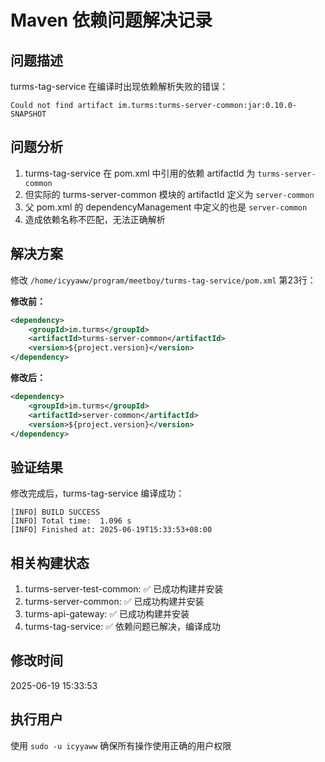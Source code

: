 # Maven 依赖问题解决记录

## 问题描述
turms-tag-service 在编译时出现依赖解析失败的错误：
```
Could not find artifact im.turms:turms-server-common:jar:0.10.0-SNAPSHOT
```

## 问题分析
1. turms-tag-service 在 pom.xml 中引用的依赖 artifactId 为 `turms-server-common`
2. 但实际的 turms-server-common 模块的 artifactId 定义为 `server-common`
3. 父 pom.xml 的 dependencyManagement 中定义的也是 `server-common`
4. 造成依赖名称不匹配，无法正确解析

## 解决方案
修改 `/home/icyyaww/program/meetboy/turms-tag-service/pom.xml` 第23行：

**修改前：**
```xml
<dependency>
    <groupId>im.turms</groupId>
    <artifactId>turms-server-common</artifactId>
    <version>${project.version}</version>
</dependency>
```

**修改后：**
```xml
<dependency>
    <groupId>im.turms</groupId>
    <artifactId>server-common</artifactId>
    <version>${project.version}</version>
</dependency>
```

## 验证结果
修改完成后，turms-tag-service 编译成功：
```
[INFO] BUILD SUCCESS
[INFO] Total time:  1.096 s
[INFO] Finished at: 2025-06-19T15:33:53+08:00
```

## 相关构建状态
1. turms-server-test-common: ✅ 已成功构建并安装
2. turms-server-common: ✅ 已成功构建并安装  
3. turms-api-gateway: ✅ 已成功构建并安装
4. turms-tag-service: ✅ 依赖问题已解决，编译成功

## 修改时间
2025-06-19 15:33:53

## 执行用户
使用 `sudo -u icyyaww` 确保所有操作使用正确的用户权限